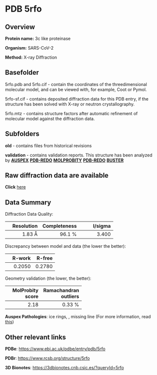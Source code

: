 # PDB 5rfo

## Overview

**Protein name:** 3c like proteinase

**Organism:** SARS-CoV-2

**Method:** X-ray Diffraction

## Basefolder

5rfo.pdb and 5rfo.cif - contain the coordinates of the threedimensional molecular model, and can be viewed with, for example, Coot or Pymol.

5rfo-sf.cif - contains deposited diffraction data for this PDB entry, if the structure has been solved with X-ray or neutron crystallography.

5rfo.mtz - contains structure factors after automatic refinement of molecular model against the diffraction data.

## Subfolders



**old** - contains files from historical revisions

**validation** - contains validation reports. This structure has been analyzed by [**AUSPEX**](https://github.com/thorn-lab/coronavirus_structural_task_force/tree/master/pdb/3c_like_proteinase/SARS-CoV-2/5rfo/validation/auspex) [**PDB-REDO**](https://github.com/thorn-lab/coronavirus_structural_task_force/tree/master/pdb/3c_like_proteinase/SARS-CoV-2/5rfo/validation/pdb-redo) [**MOLPROBITY**](https://github.com/thorn-lab/coronavirus_structural_task_force/tree/master/pdb/3c_like_proteinase/SARS-CoV-2/5rfo/validation/molprobity) [**PDB-REDO**](https://github.com/thorn-lab/coronavirus_structural_task_force/blob/master/pdb/3c_like_proteinase/SARS-CoV-2/5rfo/validation/Xtriage_output.log) [**BUSTER**](https://www.globalphasing.com/buster/wiki/index.cgi?Covid19Pdb5RFO)

## Raw diffraction data are available

**Click** [here](https://zenodo.org/record/3731495) 

## Data Summary
Diffraction Data Quality:

|   | Resolution | Completeness| I/sigma |
|---|-------------:|----------------:|--------------:|
|   |1.83 Å|96.1  %|<img width=50/>3.400|

Discrepancy between model and data (the lower the better):

|   | **R-work**| **R-free**   
|---|-------------:|----------------:|           
||  0.2050|  0.2780|

Geometry validation (the lower, the better):

|   |**MolProbity<br>score**| **Ramachandran<br>outliers** 
|---|-------------:|----------------:|
||  2.18|  0.33 %|

**Auspex Pathologies**: ice rings, , missing line (For more information, read [this](https://github.com/thorn-lab/coronavirus_structural_task_force/blob/master/pdb/3c_like_proteinase/SARS-CoV-2/5rfo/validation/auspex/5rfo_auspex_comments.txt))

 



## Other relevant links 
**PDBe**:  https://www.ebi.ac.uk/pdbe/entry/pdb/5rfo
 
**PDBr**: https://www.rcsb.org/structure/5rfo 

**3D Bionotes**: https://3dbionotes.cnb.csic.es/?queryId=5rfo

